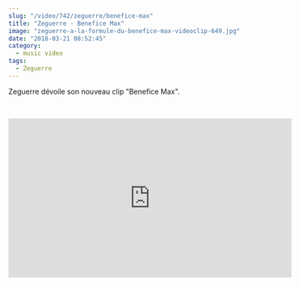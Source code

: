 ```yaml
--- 
slug: "/video/742/zeguerre/benefice-max"
title: "Zeguerre - Benefice Max"
image: "zeguerre-a-la-formule-du-benefice-max-videoclip-649.jpg"
date: "2018-03-21 08:52:45"
category:
  - music video
tags:
  - Zeguerre
---
```

<p>Zeguerre dévoile son nouveau clip "Benefice Max".</p><br/><p><iframe width="560" height="315" src="https://www.youtube.com/embed/YOvn8ZtknQY" frameborder="0" allow="autoplay; encrypted-media" allowfullscreen></iframe></p>